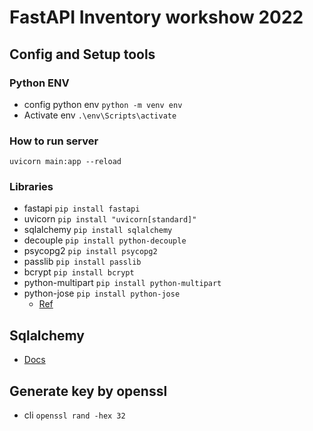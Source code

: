 # FastAPI Inventory workshow 2022

## Config and Setup tools
### Python ENV
* config python env
    `python -m venv env`
* Activate env
    `.\env\Scripts\activate`

### How to run server
`uvicorn main:app --reload`

### Libraries
* fastapi `pip install fastapi`
* uvicorn `pip install "uvicorn[standard]"`
* sqlalchemy `pip install sqlalchemy`
* decouple `pip install python-decouple`
* psycopg2 `pip install psycopg2`
* passlib `pip install passlib`
* bcrypt `pip install bcrypt`
* python-multipart `pip install python-multipart`
* python-jose `pip install python-jose`
    * [Ref](https://github.com/mpdavis/python-jose)
## Sqlalchemy
* [Docs](https://docs.sqlalchemy.org/en/14/orm/quickstart.html)

## Generate key by openssl
* cli `openssl rand -hex 32`
